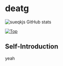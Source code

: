 # deatg
![sueqkjs GitHub stats](https://github-readme-stats.vercel.app/api?username=deatg5&count_private=true&show_icons=true&theme=dracula)


[![Top](https://github-readme-stats.vercel.app/api/top-langs/?username=deatg5&layout=compact&theme=dracula)](https://github.com/anuraghazra/github-readme-stats)

## Self-Introduction
yeah
